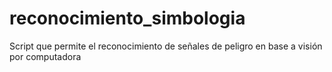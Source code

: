 # reconocimiento_simbologia
Script que permite el reconocimiento de señales de peligro en base a visión por computadora
